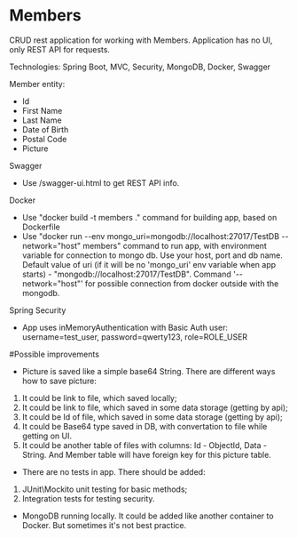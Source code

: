 # Members
CRUD rest application for working with Members. Application has no UI, only REST API for requests.

Technologies: Spring Boot, MVC, Security, MongoDB, Docker, Swagger

Member entity:
- Id
- First Name
- Last Name
- Date of Birth
- Postal Code
- Picture

Swagger
* Use /swagger-ui.html to get REST API info.

Docker
* Use "docker build -t members ." command for building app, based on Dockerfile
* Use "docker run --env mongo_uri=mongodb://localhost:27017/TestDB --network="host" members" command to run app, 
with environment variable for connection to mongo db. Use your host, port and db name. 
Default value of uri (if it will be no 'mongo_uri' env variable when app starts) - "mongodb://localhost:27017/TestDB".
Command '--network="host"' for possible connection from docker outside with the mongodb.

Spring Security
* App uses inMemoryAuthentication with Basic Auth user: username=test_user, password=qwerty123, role=ROLE_USER

#Possible improvements
* Picture is saved like a simple base64 String. There are different ways how to save picture: 
1) It could be link to file, which saved locally;
2) It could be link to file, which saved in some data storage (getting by api);
3) It could be Id of file, which saved in some data storage (getting by api);
4) It could be Base64 type saved in DB, with convertation to file while getting on UI.
5) It could be another table of files with columns: Id - ObjectId, Data - String. 
  And Member table will have foreign key for this picture table.

* There are no tests in app. There should be added:
1) JUnit\Mockito unit testing for basic methods;
2) Integration tests for testing security.

* MongoDB running locally. It could be added like another container to Docker. But sometimes it's not best practice.



